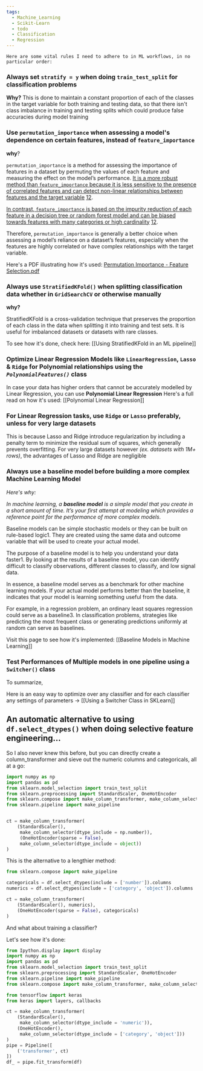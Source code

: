 ```yaml
---
tags:
  - Machine_Learning
  - Scikit-Learn
  - todo
  - Classification
  - Regression
---
```

`Here are some vital rules I need to adhere to in ML workflows, in no particular order:`


### Always set `stratify = y` when doing `train_test_split` for classification problems

**Why?**
This is done to maintain a constant proportion of each of the classes in the target variable for both training and testing data, so that there isn't class imbalance in training and testing splits which could produce false accuracies during model training

### Use `permutation_importance` when assessing a model's dependence on certain features, instead of `feature_importance`

**why**? 

`permutation_importance` is a method for assessing the importance of features in a dataset by permuting the values of each feature and measuring the effect on the model’s performance. [It is a more robust method than `feature_importance` because it is less sensitive to the presence of correlated features and can detect non-linear relationships between features and the target variable](https://scikit-learn.org/stable/auto_examples/inspection/plot_permutation_importance.html) [1](https://scikit-learn.org/stable/auto_examples/inspection/plot_permutation_importance.html)[2](https://scikit-learn.org/stable/modules/permutation_importance.html).

[In contrast, `feature_importance` is based on the impurity reduction of each feature in a decision tree or random forest model and can be biased towards features with many categories or high cardinality](https://scikit-learn.org/stable/auto_examples/inspection/plot_permutation_importance.html) [1](https://scikit-learn.org/stable/auto_examples/inspection/plot_permutation_importance.html)[2](https://scikit-learn.org/stable/modules/permutation_importance.html).

Therefore, `permutation_importance` is generally a better choice when assessing a model’s reliance on a dataset’s features, especially when the features are highly correlated or have complex relationships with the target variable.

Here's a PDF illustrating how it's used:
[Permutation Importance - Feature Selection.pdf](file:///D:/Data/Stats%20&%20ML/Scikit-Learn/Permutation%20Importance%20-%20Feature%20Selection.pdf)


### Always use `StratifiedKFold()` when splitting classification data whether in `GridSearchCV` or otherwise manually
**why?**

StratifiedKFold is a cross-validation technique that preserves the proportion of each class in the data when splitting it into training and test sets. It is useful for imbalanced datasets or datasets with rare classes.

To see how it's done, check here: [[Using StratifiedKFold in an ML pipeline]]

### Optimize Linear Regression Models like `LinearRegression`, `Lasso` & `Ridge` for Polynomial relationships using the _`PolynomialFeatures()`_ class

In case your data has higher orders that cannot be accurately modelled by Linear Regression, you can use **Polynomial Linear Regression**
Here's a full read on how it's used: [[Polynomial Linear Regression]]
### For Linear Regression tasks, use `Ridge` or `Lasso` preferably, unless for very large datasets
This is because Lasso and Ridge introduce regularization by including a penalty term to minimize the residual sum of squares, which generally prevents overfitting.
For very large datasets however _(ex. datasets with 1M+ rows)_, the advantages of Lasso and Ridge are negligible
### Always use a baseline model before building a more complex Machine Learning Model

*Here's why:*

_In machine learning, a **baseline model** is a simple model that you create in a short amount of time. It’s your first attempt at modeling which provides a reference point for the performance of more complex models._

Baseline models can be simple stochastic models or they can be built on rule-based logic1. They are created using the same data and outcome variable that will be used to create your actual model.

The purpose of a baseline model is to help you understand your data faster1. By looking at the results of a baseline model, you can identify difficult to classify observations, different classes to classify, and low signal data.

In essence, a baseline model serves as a benchmark for other machine learning models. If your actual model performs better than the baseline, it indicates that your model is learning something useful from the data.

For example, in a regression problem, an ordinary least squares regression could serve as a baseline3. In classification problems, strategies like predicting the most frequent class or generating predictions uniformly at random can serve as baselines.

Visit this page to see how it's implemented: [[Baseline Models in Machine Learning]]


### Test Performances of Multiple models in one pipeline using a `Switcher()` class
To summarize,

Here is an easy way to optimize over any classifier and for each classifier any settings of parameters $\rightarrow$  [[Using a Switcher Class in SKLearn]]


## An automatic alternative to using `df.select_dtypes()` when doing selective feature engineering...

So I also never knew this before, but you can directly create a column_transformer and sieve out the numeric columns and categoricals, all at a go:

```python
import numpy as np
import pandas as pd
from sklearn.model_selection import train_test_split
from sklearn.preprocessing import StandardScaler, OneHotEncoder
from sklearn.compose import make_column_transformer, make_column_selector
from sklearn.pipeline import make_pipeline


ct = make_column_transformer(
	(StandardScaler(),
	 make_column_selector(dtype_include = np.number)),
	 (OneHotEncoder(sparse = False), 
	 make_column_selector(dtype_include = object))
)
```

This is the alternative to a lengthier method:

```python
from sklearn.compose import make_pipeline

categoricals = df.select_dtypes(include = ['number']).columns
numerics = df.select_dtypes(include = ['category', 'object']).columns

ct = make_column_transformer(
	(StandardScaler(), numerics),
	(OneHotEncoder(sparse = False), categoricals)
)
```

And what about training a classifier?

Let's see how it's done:

```python
from Ipython.display import display
import numpy as np
import pandas as pd
from sklearn.model_selection import train_test_split
from sklearn.preprocessing import StandardScaler, OneHotEncoder
from sklearn.pipeline import make_pipeline
from sklearn.compose import make_column_transformer, make_column_selector

from tensorflow import keras
from keras import layers, callbacks

ct = make_column_transformer(
	(StandardScaler(),
	 make_column_selector(dtype_include = 'numeric')),
	(OneHotEncoder(),
	 make_column_selector(dtype_include = ['category', 'object']))
)
pipe = Pipeline([
	('transformer', ct)
])
df_ = pipe.fit_transform(df)
```
